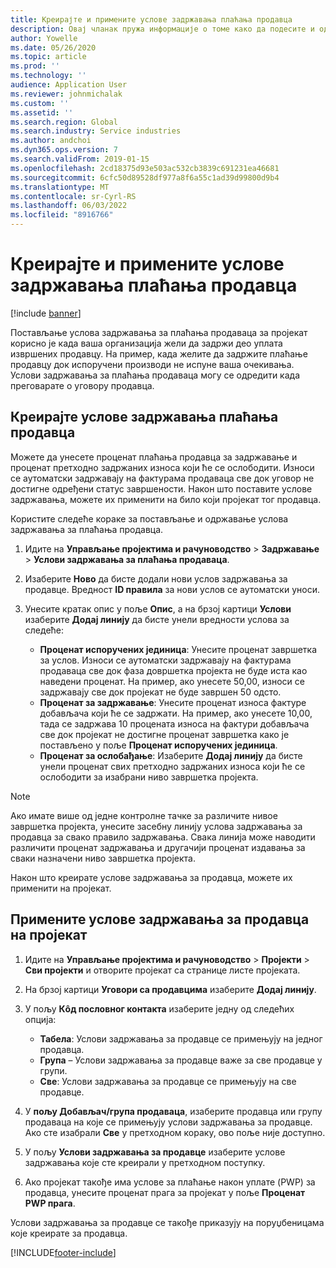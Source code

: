 ```yaml
---
title: Креирајте и примените услове задржавања плаћања продавца
description: Овај чланак пружа информације о томе како да подесите и одржите услове задржавања за уплате добављачима.
author: Yowelle
ms.date: 05/26/2020
ms.topic: article
ms.prod: ''
ms.technology: ''
audience: Application User
ms.reviewer: johnmichalak
ms.custom: ''
ms.assetid: ''
ms.search.region: Global
ms.search.industry: Service industries
ms.author: andchoi
ms.dyn365.ops.version: 7
ms.search.validFrom: 2019-01-15
ms.openlocfilehash: 2cd18375d93e503ac532cb3839c691231ea46681
ms.sourcegitcommit: 6cfc50d89528df977a8f6a55c1ad39d99800d9b4
ms.translationtype: MT
ms.contentlocale: sr-Cyrl-RS
ms.lasthandoff: 06/03/2022
ms.locfileid: "8916766"
---
```

# <a name="create-and-apply-vendor-payment-retention-terms"></a>Креирајте и примените услове задржавања плаћања продавца

[!include [banner](../includes/banner.md)] 

Постављање услова задржавања за плаћања продаваца за пројекат корисно је када ваша организација жели да задржи део уплата извршених продавцу. На пример, када желите да задржите плаћање продавцу док испоручени производи не испуне ваша очекивања. Услови задржавања за плаћања продаваца могу се одредити када преговарате о уговору продавца.

## <a name="create-vendor-payment-retention-terms"></a>Креирајте услове задржавања плаћања продавца

Можете да унесете проценат плаћања продавца за задржавање и проценат претходно задржаних износа који ће се ослободити. Износи се аутоматски задржавају на фактурама продаваца све док уговор не достигне одређени статус завршености. Након што поставите услове задржавања, можете их применити на било који пројекат тог продавца.

Користите следеће кораке за постављање и одржавање услова задржавања за плаћања продавца. 

1. Идите на **Управљање пројектима и рачуноводство** > **Задржавање** > **Услови задржавања за плаћања продаваца**.
2. Изаберите **Ново** да бисте додали нови услов задржавања за продавце. Вредност **ID правила** за нови услов се аутоматски уноси. 
3. Унесите кратак опис у поље **Опис**, а на брзој картици **Услови** изаберите **Додај линију** да бисте унели вредности услова за следеће:

   - **Проценат испоручених јединица**: Унесите проценат завршетка за услов. Износи се аутоматски задржавају на фактурама продаваца све док фаза довршетка пројекта не буде иста као наведени проценат. На пример, ако унесете 50,00, износи се задржавају све док пројекат не буде завршен 50 одсто.
   - **Проценат за задржавање**: Унесите проценат износа фактуре добављача који ће се задржати. На пример, ако унесете 10,00, тада се задржава 10 процената износа на фактури добављача све док пројекат не достигне проценат завршетка како је постављено у поље **Проценат испоручених јединица**.
   - **Проценат за ослобађање**: Изаберите **Додај линију** да бисте унели проценат свих претходно задржаних износа који ће се ослободити за изабрани ниво завршетка пројекта.

> [!NOTE]
> Ако имате више од једне контролне тачке за различите нивое завршетка пројекта, унесите засебну линију услова задржавања за продавца за свако правило задржавања. Свака линија може наводити различити проценат задржавања и другачији проценат издавања за сваки назначени ниво завршетка пројекта.

Након што креирате услове задржавања за продавца, можете их применити на пројекат.

## <a name="apply-vendor-retention-terms-to-a-project"></a>Примените услове задржавања за продавца на пројекат

1. Идите на **Управљање пројектима и рачуноводство** > **Пројекти** > **Сви пројекти** и отворите пројекат са странице листе пројеката.
2. На брзој картици **Уговори са продавцима** изаберите **Додај линију**.
3. У пољу **Кôд пословног контакта** изаберите једну од следећих опција: 

   - **Табела**: Услови задржавања за продавце се примењују на једног продавца.
   - **Група** – Услови задржавања за продавце важе за све продавце у групи.
   - **Све**: Услови задржавања за продавце се примењују на све продавце.

4. У **пољу Добављач/група продаваца**, изаберите продавца или групу продаваца на које се примењују услови задржавања за продавце. Ако сте изабрали **Све** у претходном кораку, ово поље није доступно.
5. У пољу **Услови задржавања за продавце** изаберите услове задржавања које сте креирали у претходном поступку.
6. Ако пројекат такође има услове за плаћање након уплате (PWP) за продавца, унесите проценат прага за пројекат у поље **Проценат PWP прага**.

Услови задржавања за продавце се такође приказују на поруџбеницама које креирате за продавца.


[!INCLUDE[footer-include](../includes/footer-banner.md)]